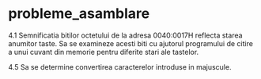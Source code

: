 # probleme_asamblare

4.1 Semnificatia bitilor octetului de la adresa 0040:0017H reflecta starea anumitor taste. Sa se examineze acesti biti cu ajutorul programului de citire a unui cuvant din memorie pentru diferite stari ale tastelor.

4.5 Sa se determine convertirea caracterelor introduse in majuscule.
